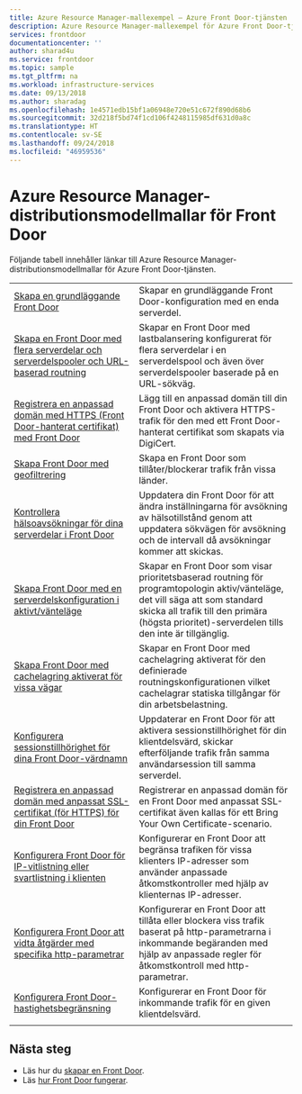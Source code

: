 ```yaml
---
title: Azure Resource Manager-mallexempel – Azure Front Door-tjänsten | Microsoft Docs
description: Azure Resource Manager-mallexempel för Azure Front Door-tjänsten
services: frontdoor
documentationcenter: ''
author: sharad4u
ms.service: frontdoor
ms.topic: sample
ms.tgt_pltfrm: na
ms.workload: infrastructure-services
ms.date: 09/13/2018
ms.author: sharadag
ms.openlocfilehash: 1e4571edb15bf1a06948e720e51c672f890d68b6
ms.sourcegitcommit: 32d218f5bd74f1cd106f4248115985df631d0a8c
ms.translationtype: HT
ms.contentlocale: sv-SE
ms.lasthandoff: 09/24/2018
ms.locfileid: "46959536"
---
```

# <a name="azure-resource-manager-deployment-model-templates-for-front-door"></a>Azure Resource Manager-distributionsmodellmallar för Front Door

Följande tabell innehåller länkar till Azure Resource Manager-distributionsmodellmallar för Azure Front Door-tjänsten. 

| | |
| ---| ---|
| [Skapa en grundläggande Front Door](https://github.com/Azure/azure-quickstart-templates/tree/master/101-front-door-create-basic)| Skapar en grundläggande Front Door-konfiguration med en enda serverdel. |
| [Skapa en Front Door med flera serverdelar och serverdelspooler och URL-baserad routning](https://github.com/Azure/azure-quickstart-templates/tree/master/101-front-door-create-multiple-backends)| Skapar en Front Door med lastbalansering konfigurerat för flera serverdelar i en serverdelspool och även över serverdelspooler baserade på en URL-sökväg. |
| [Registrera en anpassad domän med HTTPS (Front Door-hanterat certifikat) med Front Door](https://github.com/Azure/azure-quickstart-templates/tree/master/101-front-door-custom-domain)| Lägg till en anpassad domän till din Front Door och aktivera HTTPS-trafik för den med ett Front Door-hanterat certifikat som skapats via DigiCert. |
| [Skapa Front Door med geofiltrering ](https://github.com/Azure/azure-quickstart-templates/tree/master/101-front-door-geo-filtering)| Skapa en Front Door som tillåter/blockerar trafik från vissa länder. |
| [Kontrollera hälsoavsökningar för dina serverdelar i Front Door](https://github.com/Azure/azure-quickstart-templates/tree/master/201-front-door-health-probes)| Uppdatera din Front Door för att ändra inställningarna för avsökning av hälsotillstånd genom att uppdatera sökvägen för avsökning och de intervall då avsökningar kommer att skickas. |
| [Skapa Front Door med en serverdelskonfiguration i aktivt/vänteläge](https://github.com/Azure/azure-quickstart-templates/tree/master/201-front-door-priority-lb)| Skapar en Front Door som visar prioritetsbaserad routning för programtopologin aktiv/vänteläge, det vill säga att som standard skicka all trafik till den primära (högsta prioritet)-serverdelen tills den inte är tillgänglig. |
| [Skapa Front Door med cachelagring aktiverat för vissa vägar](https://github.com/Azure/azure-quickstart-templates/tree/master/201-front-door-create-caching)| Skapar en Front Door med cachelagring aktiverat för den definierade routningskonfigurationen vilket cachelagrar statiska tillgångar för din arbetsbelastning. |
| [Konfigurera sessionstillhörighet för dina Front Door-värdnamn](https://github.com/Azure/azure-quickstart-templates/tree/master/201-front-door-session-affinity) | Uppdaterar en Front Door för att aktivera sessionstillhörighet för din klientdelsvärd, skickar efterföljande trafik från samma användarsession till samma serverdel. |
| [Registrera en anpassad domän med anpassat SSL-certifikat (för HTTPS) för din Front Door](https://github.com/Azure/azure-quickstart-templates/tree/master/201-front-door-custom-byoc) | Registrerar en anpassad domän för en Front Door med anpassat SSL-certifikat även kallas för ett Bring Your Own Certificate-scenario. |
| [Konfigurera Front Door för IP-vitlistning eller svartlistning i klienten](https://github.com/Azure/azure-quickstart-templates/tree/master/201-front-door-waf-clientip)| Konfigurerar en Front Door att begränsa trafiken för vissa klienters IP-adresser som använder anpassade åtkomstkontroller med hjälp av klienternas IP-adresser. |
| [Konfigurera Front Door att vidta åtgärder med specifika http-parametrar ](https://github.com/Azure/azure-quickstart-templates/tree/master/201-front-door-waf-http-params)| Konfigurerar en Front Door att tillåta eller blockera viss trafik baserat på http-parametrarna i inkommande begäranden med hjälp av anpassade regler för åtkomstkontroll med http-parametrar. |
| [Konfigurera Front Door-hastighetsbegränsning ](https://github.com/Azure/azure-quickstart-templates/tree/master/201-front-door-rate-limiting)| Konfigurerar en Front Door för inkommande trafik för en given klientdelsvärd. |
| | |

## <a name="next-steps"></a>Nästa steg

- Läs hur du [skapar en Front Door](quickstart-create-front-door.md).
- Läs [hur Front Door fungerar](front-door-routing-architecture.md).